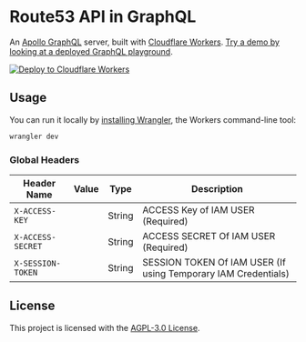 # Route53 API in GraphQL

An [Apollo GraphQL](https://www.apollographql.com/) server, built with [Cloudflare Workers](https://workers.cloudflare.com). [Try a demo by looking at a deployed GraphQL playground](https://route53.dipak.io/playground).

[![Deploy to Cloudflare Workers](https://deploy.workers.cloudflare.com/button)](https://deploy.workers.cloudflare.com/?url=https://github.com/dipakparmar/route53-graphql)

## Usage

You can run it locally by [installing Wrangler](https://workers.cloudflare.com/docs/quickstart/), the Workers command-line tool:

```sh
wrangler dev
```

### Global Headers

| Header Name       | Value | Type   | Description                                                    |
| ----------------- | ----- | ------ | -------------------------------------------------------------- |
| `X-ACCESS-KEY`    |       | String | ACCESS Key of IAM USER (Required)                              |
| `X-ACCESS-SECRET` |       | String | ACCESS SECRET Of IAM USER (Required)                           |
| `X-SESSION-TOKEN` |       | String | SESSION TOKEN Of IAM USER (If using Temporary IAM Credentials) |

## License

This project is licensed with the [AGPL-3.0 License](https://github.com/dipakparmar/route53-graphql/blob/main/LICENSE).
